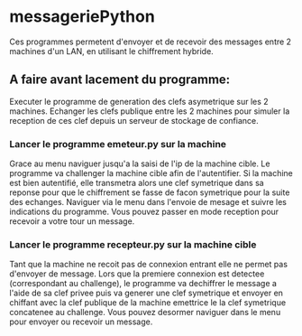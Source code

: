 # messageriePython

Ces programmes permetent d'envoyer et de recevoir des messages entre 2 machines d'un LAN, en utilisant le chiffrement hybride.

## A faire avant lacement du programme:
Executer le programme de generation des clefs asymetrique sur les 2 machines.
Echanger les clefs publique entre les 2 machines pour simuler la reception de ces clef depuis un serveur de stockage de confiance.

### Lancer le programme emeteur.py sur la machine
Grace au menu naviguer jusqu'a la saisi de l'ip de la machine cible.
Le programme va challenger la machine cible afin de l'autentifier.
Si la machine est bien autentifié, elle transmetra alors une clef symetrique dans sa reponse pour que le chiffrement se fasse 
de facon symetrique pour la suite des echanges.
Naviguer via le menu dans l'envoie de mesage et suivre les indications du programme.
Vous pouvez passer en mode reception pour recevoir a votre tour un message.


### Lancer le programme recepteur.py sur la machine cible
Tant que la machine ne recoit pas de connexion entrant elle ne permet pas d'envoyer de message.
Lors que la premiere connexion est detectee (correspondant au challenge), le programme va dechiffrer le message a l'aide de sa clef privee 
puis va generer une clef symetrique et envoyer en chiffant avec la clef publique de la machine emettrice le la clef symetrique concatenee au challenge.
Vous pouvez desormer naviguer dans le menu pour envoyer ou recevoir un message.
